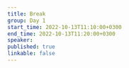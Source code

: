 ```yaml
---
title: Break
group: Day 1
start_time: 2022-10-13T11:10:00+0300
end_time: 2022-10-13T11:20:00+0300
speaker:
published: true
linkable: false
---
```

